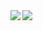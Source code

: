 <img align="left" src="https://github-readme-stats.vercel.app/api?username=Xithrius&&layout=compact&count_private=true&show_icons=true&hide_border=true&theme=radical"/>
<img align="left" src="https://github-readme-stats.vercel.app/api/top-langs/?username=Xithrius&layout=compact&hide_border=true&theme=radical"/>
